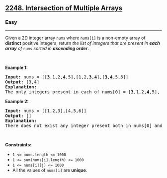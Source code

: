 <h2><a href="https://leetcode.com/problems/intersection-of-multiple-arrays/">2248. Intersection of Multiple Arrays</a></h2><h3>Easy</h3><hr><div style="user-select: auto;">Given a 2D integer array <code style="user-select: auto;">nums</code> where <code style="user-select: auto;">nums[i]</code> is a non-empty array of <strong style="user-select: auto;">distinct</strong> positive integers, return <em style="user-select: auto;">the list of integers that are present in <strong style="user-select: auto;">each array</strong> of</em> <code style="user-select: auto;">nums</code><em style="user-select: auto;"> sorted in <strong style="user-select: auto;">ascending order</strong></em>.
<p style="user-select: auto;">&nbsp;</p>
<p style="user-select: auto;"><strong style="user-select: auto;">Example 1:</strong></p>

<pre style="user-select: auto;"><strong style="user-select: auto;">Input:</strong> nums = [[<u style="user-select: auto;"><strong style="user-select: auto;">3</strong></u>,1,2,<u style="user-select: auto;"><strong style="user-select: auto;">4</strong></u>,5],[1,2,<u style="user-select: auto;"><strong style="user-select: auto;">3</strong></u>,<u style="user-select: auto;"><strong style="user-select: auto;">4</strong></u>],[<u style="user-select: auto;"><strong style="user-select: auto;">3</strong></u>,<u style="user-select: auto;"><strong style="user-select: auto;">4</strong></u>,5,6]]
<strong style="user-select: auto;">Output:</strong> [3,4]
<strong style="user-select: auto;">Explanation:</strong> 
The only integers present in each of nums[0] = [<u style="user-select: auto;"><strong style="user-select: auto;">3</strong></u>,1,2,<u style="user-select: auto;"><strong style="user-select: auto;">4</strong></u>,5], nums[1] = [1,2,<u style="user-select: auto;"><strong style="user-select: auto;">3</strong></u>,<u style="user-select: auto;"><strong style="user-select: auto;">4</strong></u>], and nums[2] = [<u style="user-select: auto;"><strong style="user-select: auto;">3</strong></u>,<u style="user-select: auto;"><strong style="user-select: auto;">4</strong></u>,5,6] are 3 and 4, so we return [3,4].</pre>

<p style="user-select: auto;"><strong style="user-select: auto;">Example 2:</strong></p>

<pre style="user-select: auto;"><strong style="user-select: auto;">Input:</strong> nums = [[1,2,3],[4,5,6]]
<strong style="user-select: auto;">Output:</strong> []
<strong style="user-select: auto;">Explanation:</strong> 
There does not exist any integer present both in nums[0] and nums[1], so we return an empty list [].
</pre>

<p style="user-select: auto;">&nbsp;</p>
<p style="user-select: auto;"><strong style="user-select: auto;">Constraints:</strong></p>

<ul style="user-select: auto;">
	<li style="user-select: auto;"><code style="user-select: auto;">1 &lt;= nums.length &lt;= 1000</code></li>
	<li style="user-select: auto;"><code style="user-select: auto;">1 &lt;= sum(nums[i].length) &lt;= 1000</code></li>
	<li style="user-select: auto;"><code style="user-select: auto;">1 &lt;= nums[i][j] &lt;= 1000</code></li>
	<li style="user-select: auto;">All the values of <code style="user-select: auto;">nums[i]</code> are <strong style="user-select: auto;">unique</strong>.</li>
</ul>
</div>